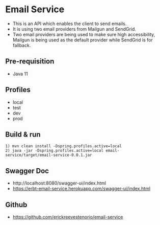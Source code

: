 # Email Service
- This is an API which enables the client to send emails.
- It is using two email providers from Mailgun and SendGrid. 
- Two email providers are being used to make sure high accessibility, Mailgun is being used as the default provider while SendGrid is for fallback. 

## Pre-requisition
- Java 11

## Profiles
- local
- test
- dev
- prod

## Build & run
```
1) mvn clean install -Dspring.profiles.active=local
2) java -jar -Dspring.profiles.active=local email-service/target/email-service-0.0.1.jar
``` 

## Swagger Doc
- http://localhost:8080/swagger-ui/index.html
- https://erbt-email-service.herokuapp.com/swagger-ui/index.html

## Github
- https://github.com/erickreevestenorio/email-service